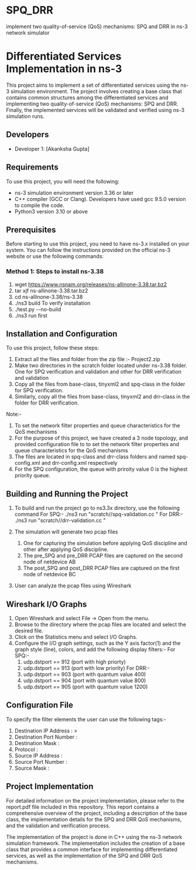 # SPQ_DRR
implement two quality-of-service (QoS) mechanisms: SPQ and DRR in ns-3 network simulator

# Differentiated Services Implementation in ns-3

This project aims to implement a set of differentiated services using the ns-3 simulation environment. The project involves creating a base class that contains common structures among the differentiated services and implementing two quality-of-service (QoS) mechanisms: SPQ and DRR. Finally, the implemented services will be validated and verified using ns-3 simulation runs.

## Developers

- Developer 1: [Akanksha Gupta]

## Requirements

To use this project, you will need the following:

- ns-3 simulation environment version 3.36 or later
- C++ compiler (GCC or Clang). Developers have used gcc 9.5.0 version to compile the code.
- Python3 version 3.10 or above

## Prerequisites

Before starting to use this project, you need to have ns-3.x installed on your system. You can follow the instructions provided on the official ns-3 website or use the following commands:

### Method 1: Steps to install ns-3.38
1. wget https://www.nsnam.org/releases/ns-allinone-3.38.tar.bz2
2. tar xjf ns-allinone-3.38.tar.bz2
3. cd ns-allinone-3.38/ns-3.38
4. ./ns3 build
To verify installation
 1. ./test.py --no-build
 2. ./ns3 run first


## Installation and Configuration

To use this project, follow these steps:

1. Extract all the files and folder from the zip file :- Project2.zip
2. Make two directories in the scratch folder located under ns-3.38 folder. One for SPQ verification and validation and other for DRR verification and validation
3. Copy all the files from base-class, tinyxml2 and spq-class in the folder for SPQ verification.
4. Similarly, copy all the files from base-class, tinyxml2 and drr-class in the folder for DRR verification.

Note:-
1. To set the network filter properties and queue characteristics for the QoS mechanisms 
2. For the purpose of this project, we have created a 3 node topology, and provided configuration file to to set the network filter properties and queue characteristics for the QoS mechanisms
3. The files are located in spq-class and drr-class folders and named spq-config.xml and drr-config.xml respectively
4. For the SPQ configuration, the queue with priroity value 0 is the highest priority queue.


## Building and Running the Project

1. To build and run the project go to ns3.3x directory, use the following command
   For SPQ:-
   ./ns3 run "scratch/<spq folder name>/spq-validation.cc <full path to spq config file>"
   For DRR:-
   ./ns3 run "scratch/<drr folder name>/drr-validation.cc <full path to drr config file>"

2. The simulation will generate two pcap files
   1. One for capturing the simulation before applying QoS discipline and other after applying QoS discipline.
   2. The pre_SPQ and pre_DRR PCAP files are captured on the second node of netdevice AB
   3. The post_SPQ and post_DRR PCAP files are captured on the first node of netdevice BC   	

3. User can analyze the pcap files using Wireshark

## Wireshark I/O Graphs
  1. Open Wireshark and select File -> Open from the menu.
  2. Browse to the directory where the pcap files are located and select the desired file.
  3. Click on the Statistics menu and select I/O Graphs.
  4. Configure the I/O graph settings, such as the Y axis factor(1) and the graph style (line), colors, and add the following display filters:-
     For SPQ:-
     1. udp.dstport == 912 (port with high priorty)
     2. udp.dstport == 913 (port with low priority)
     For DRR:-
     1. udp.dstport == 903 (port with quantum value 400)
     2. udp.dstport == 904 (port with quantum value 800)
     3. udp.dstport == 905 (port with quantum value 1200)


## Configuration File
 To specify the filter elements the user can use the following tags:-
  1.  Destination IP Address : <destinationaddress></destinationaddress>>
  2.  Destination Port Number : <destinationportnumber></destinationportnumber>
  3.  Destination Mask : <destinationmask></destinationmask>
  4.  Protocol : <protocol></protocol>
  5.  Source IP Address : <sourceaddress></sourceaddress>
  6.  Source Port Number : <sourceportnumber></sourceportnumber>
  7. Source Mask :  <sourcemask></sourcemask>
  
## Project Implementation
For detailed information on the project implementation, please refer to the report.pdf file included in this repository. This report contains a comprehensive overview of the project, including a description of the base class, the implementation details for the SPQ and DRR QoS mechanisms, and the validation and verification process.

The implementation of the project is done in C++ using the ns-3 network simulation framework. The implementation includes the creation of a base class that provides a common interface for implementing differentiated services, as well as the implementation of the SPQ and DRR QoS mechanisms.
